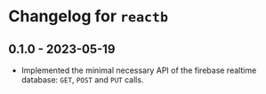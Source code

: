 # Changelog for `reactb`

## 0.1.0 - 2023-05-19

- Implemented the minimal necessary API of the firebase realtime database: `GET`, `POST` and `PUT` calls.

